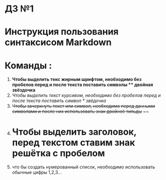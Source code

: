# ДЗ №1
# Инструкция пользования синтаксисом Markdown

# Команды : 
1) **Чтобы выделить текс жирным шрифтом, необходимо без пробелов перед и после текста поставить символы ** двойная звёздочка**
2) *Чтобы выделить текст курсивом, необходимо без пробелов перед и после текста поставить символ * звёдочка*
3) ~~Чтобы зачеркнуть текст или символ, необходимо перед данными символами и после них использовать знак двойноё тильды~~ ~~
4) # Чтобы выделить заголовок, перед текстом ставим знак решётка с пробелом # 
5) что бы создать нумерованный список, необходимо использовать обычные цифры 1,2,3... 
